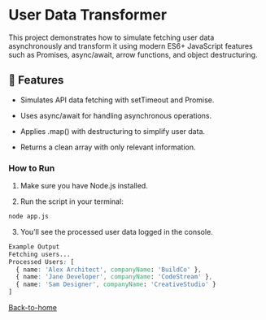 # User Data Transformer

This project demonstrates how to simulate fetching user data asynchronously and transform it using modern ES6+ JavaScript features such as Promises, async/await, arrow functions, and object destructuring.

## 🚀 Features

- Simulates API data fetching with setTimeout and Promise.

- Uses async/await for handling asynchronous operations.

- Applies .map() with destructuring to simplify user data.

- Returns a clean array with only relevant information.

### How to Run

1. Make sure you have Node.js installed.

2. Run the script in your terminal:

```bash
node app.js
```

3. You’ll see the processed user data logged in the console.

```css
Example Output
Fetching users...
Processed Users: [
  { name: 'Alex Architect', companyName: 'BuildCo' },
  { name: 'Jane Developer', companyName: 'CodeStream' },
  { name: 'Sam Designer', companyName: 'CreativeStudio' }
]
```

[Back-to-home](../../README.md)
